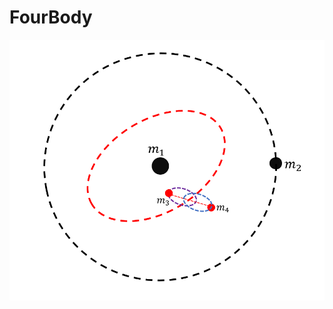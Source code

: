 # FourBody
<img src="FourBody.png" alt="Schematic configuration of the four-body system" height="25%">

